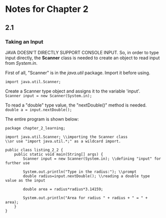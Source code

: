 # Notes for Chapter 2  
  
## 2.1  
### Taking an Input
JAVA DOESN'T DIRECTLY SUPPORT CONSOLE INPUT. So, in order to type input directly, the **Scanner** class is needed to create an object to read input from *System.in*.  
  
First of all, "Scanner" is in the *java.util* package. Import it before using.  
```
import java.util.Scanner;
``` 
  
Create a Scanner type object and assigns it to the variable 'input'.  
``
Scanner input = new Scanner(System.in);
``
  
To read a "double" type value, the "nextDouble()" method is needed.  
``
double a = input.nextDouble();
``
  
The entire program is shown below:  

```
package chapter_2_learning;

import java.util.Scanner; \\importing the Scanner class
\\or use "import java.util.*;" as a wildcard import.

public class listing_2_2 {
	public static void main(String[] args) {
		Scanner input = new Scanner(System.in); \\defining "input" for further use
		
		System.out.println("Type in the radius:"); \\prompt
		double radius=input.nextDouble(); \\reading a double type value as the input
		
		double area = radius*radius*3.14159;
		
		System.out.println("Area for radius " + radius + " = " + area);
	}
}
```
